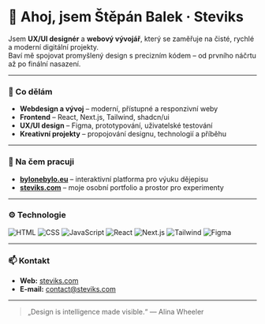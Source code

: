 # 👋 Ahoj, jsem Štěpán Balek · Steviks

Jsem **UX/UI designér** a **webový vývojář**, který se zaměřuje na čisté, rychlé a moderní digitální projekty.  
Baví mě spojovat promyšlený design s precizním kódem – od prvního náčrtu až po finální nasazení.

---

### 💼 Co dělám
- **Webdesign a vývoj** – moderní, přístupné a responzivní weby  
- **Frontend** – React, Next.js, Tailwind, shadcn/ui  
- **UX/UI design** – Figma, prototypování, uživatelské testování  
- **Kreativní projekty** – propojování designu, technologií a příběhu  

---

### 🧠 Na čem pracuji
- **[bylonebylo.eu](https://bylonebylo.eu)** – interaktivní platforma pro výuku dějepisu  
- **[steviks.com](https://steviks.com)** – moje osobní portfolio a prostor pro experimenty  

---

### ⚙️ Technologie
![HTML](https://img.shields.io/badge/HTML5-E34F26?style=for-the-badge&logo=html5&logoColor=white)
![CSS](https://img.shields.io/badge/CSS3-1572B6?style=for-the-badge&logo=css3&logoColor=white)
![JavaScript](https://img.shields.io/badge/JavaScript-F7DF1E?style=for-the-badge&logo=javascript&logoColor=black)
![React](https://img.shields.io/badge/React-20232A?style=for-the-badge&logo=react&logoColor=61DAFB)
![Next.js](https://img.shields.io/badge/Next.js-000000?style=for-the-badge&logo=nextdotjs&logoColor=white)
![Tailwind](https://img.shields.io/badge/Tailwind-06B6D4?style=for-the-badge&logo=tailwindcss&logoColor=white)
![Figma](https://img.shields.io/badge/Figma-000000?style=for-the-badge&logo=figma&logoColor=white)

---

### 📫 Kontakt
- **Web:** [steviks.com](https://steviks.com)  
- **E-mail:** [contact@steviks.com](mailto:contact@steviks.com)

---

> „Design is intelligence made visible.“ — Alina Wheeler
